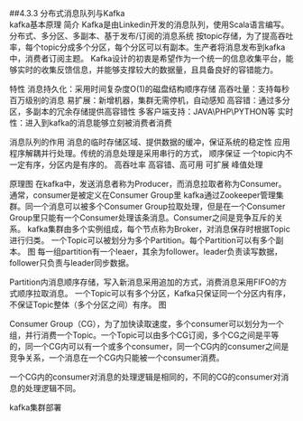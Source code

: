 ##4.3.3 分布式消息队列与Kafka  
kafka基本原理
简介
Kafka是由Linkedin开发的消息队列，使用Scala语言编写。
分布式、多分区、多副本、基于发布/订阅的消息系统
按topic存储，为了提高吞吐率，每个topic分成多个分区，每个分区可以有副本。生产者将消息发布到kafka中，消费者订阅主题。
Kafka设计的初衷是希望作为一个统一的信息收集平台，能够实时的收集反馈信息，并能够支撑较大的数据量，且具备良好的容错能力。

特性
消息持久化：采用时间复杂度O(1)的磁盘结构顺序存储
高吞吐量：支持每秒百万级别的消息
易扩展：新增机器，集群无需停机，自动感知
高容错：通过多分区，多副本的冗余存储提供高容错性
多客户端支持：JAVA\PHP\PYTHON等
实时性：进入到kafka的消息能够立刻被消费者消费

消息队列的作用
消息的临时存储区域、提供数据的缓冲，保证系统的稳定性
应用程序解耦并行处理。传统的消息处理是采用串行的方式，
顺序保证 一个topic内不一定有序，分区内是有序的。
高吞吐率
高容错、高可用
可扩展
峰值处理


原理图
在kafka中，发送消息者称为Producer，而消息拉取者称为Consumer。通常，consumer是被定义在Consumer Group里
kafka通过Zookeeper管理集群。同一个消息可以被多个Consumer Group拉取处理，但是在一个Consumer Group里只能有一个Consumer处理该条消息。Consumer之间是竞争互斥的关系。
kafka集群由多个实例组成，每个节点称为Broker，对消息保存时根据Topic进行归类。
一个Topic可以被划分为多个Partition。每个Partition可以有多个副本。
图
每一组partition有一个leaer，其余为follower。leader负责读写数据，follower只负责与leader同步数据。

Partition内消息顺序存储，写入新消息采用追加的方式，消费消息采用FIFO的方式顺序拉取消息。
一个Topic可以有多个分区，Kafka只保证同一个分区内有序，不保证Topic整体（多个分区之间）有序。
图

Consumer Group（CG），为了加快读取速度，多个consumer可以划分为一个组，并行消费一个Topic。一个Topic可以由多个CG订阅，多个CG之间是平等的，同一个CG内可以有一个或多个consumer，同一个CG内的consumer之间是竞争关系，一个消息在一个CG内只能被一个consumer消费。

一个CG内的consumer对消息的处理逻辑是相同的，不同的CG的consumer对消息的处理逻辑不同。


kafka集群部署